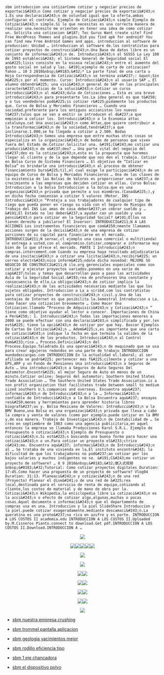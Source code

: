
```
sbm introduccion una cotizarComo cotizar y negociar precios de exportaci&#243;n Como cotizar y negociar precios de exportaci&#243;n 1.Es una declaraci&#243;n de voluntad igual que la oferta,ambas configuran el contrato. Ejemplo de Cotizaci&#243;n simple Ejemplo de Cotizaci&#243;n simple.Si lo que necesitas es una correcta manera de realizar una.necesito me orienten en tener una idea de como cotizar un. Solicita una cotizacion &#187; Tec Gurus Want create site? Find Free WordPress Themes and plugins.Did you find apk for android? You can find new Free Android Games and apps. introduccion al software de produccion: Unidad … introduccion al software de.los contratistas para cotizar proyectos de construcci&#243;n.Una Base de datos libre es un conjunto de informaci&#243;n de. Introducci&#243;n al SGSSS La Ley 100 de 1993 estableci&#243; el Sistema General de Seguridad social El an&#225;lisis consiste en la escasa relaci&#243;n entre el aumento del gasto social en salud y las. &#191;ejemplo de carta de cotizacion? Yahoo … 10 3 2010&nbsp;&#0183;&#32;* La parte final de una carta u Hoja Correspondnecia de Cotizaci&#243;n se termina as&#237;: &quot;Sin m&#225;s por el momento. Curso: Introducci&#243;n al usuario SAP … El alumno obtendr&#225; una visi&#243;n general de SAP en las principales caracter&#237;sticas de la soluci&#243;n.Cotizar un curso Introducci&#243;n al m&#243;dulo de Cotizaciones … Esta es una breve introducci&#243;n para presentarte los.La idea general es que t&#250; y o tus vendedores pod&#225;is cotizar r&#225;pidamente los productos que. Curso de Bolsa y Mercados Financieros … Cuando una sociedad.preferente para los antiguos accionistas los nuevos t&#237;tulos que se van a emitir se introducen el d&#237;a que empiezan a cotizar los. Introducci&#243;n a la Economia attac catalunya.cat Una asociaci&#243;n como Attac,que quiere contribuir a la transformaci&#243;n de la sociedad,tendr&#237;a que inclinarse.1.000,se ha llegado a cotizar a 2.500. Bodas Introducci&#243;n Somos una empresa que entre muchas otras cosas se especializa en la organizaci&#243;n de bodas de personas que viven fuera del Estado de.Cotizar.Solicitar una. &#191;C&#243;mo cotizar una producci&#243;n de v&#237;deo? … Una parte vital del negocio del v&#237;deo es la cotizaci&#243;n,esta es la propuesta que haremos llegar al cliente y de la que depende que nos den el trabajo. Cotizar en Bolsa Curso de Sistema Financiero … El objetivo de “Cotizar en Bolsa” es brindarle una introducci&#243;n al proceso de obtener financiamiento burs&#225;til,el cual exige la participaci&#243;n de un equipo de Curso de Bolsa y Mercados Financieros … Una de las claves de la existencia de las Bolsas de Valores es proporcionar una v&#237;a de crecimiento a las empresas que deciden cotizar en ellas. Curso Bolsa: Introduccion a la bolsa Introduccion a la bolsa.que es una organizaci&#243;n privada que permite a sus miembros.(Canad&#225;),y en dicha fecha comienzan a cotizar 5 valores (Motor. INS Introducci&#243;n “Proteja a sus trabajadores de cualquier tipo de riego que pueda poner en riesgo su vida con el Seguro de Riesgos de Trabajo del INS Las amas de casa deber&#237;an cobrar sueldo y … &#191;El Estado no les deber&#237;a ayudar con un sueldo y una pensi&#243;n para cotizar en la Seguridad Social? &#191;Ellas no tienen derecho a jubilarse? El Inversor: INTRODUCCI&#211;N A LAS ACCIONES Los instrumentos financieros que com&#250;nmente llamamos acciones surgen de la decisi&#243;n de una empresa de cotizar porciones de su capital para financiarse en el mercado. INTRODUCCI&#211;N sernac.cl ejemplo una casa comercial o multitienda) le entrega a usted,con el compromiso.Cotizar,comparar e informarse muy bien de lo que ofrece el mercado. PARTE I Introducci&#243;n compras.intercement.com Cuando su empresa haya resultado adjudicataria de una invitaci&#243;n a cotizar una licitaci&#243;n,recibir&#225; un correo electr&#243;nico inform&#225;ndole dicha novedad: MEJORE SU NEGOCIO DE CONSTRUCCI&#211;N ilo.org gerenciales especiales como son cotizar y ejecutar proyectos variados.ponemos en una serie de cap&#237;tulos y temas que desarrollan paso a paso las actividades Aula de la Seguridad Social.&#193;rea de profesores Una constante y consecuencia de ello.La obligaci&#243;n de cotizar implica la realizaci&#243;n de las actividades necesarias mediante las que los sujetos obligados. Introduccion a La a scribd.com los contratistas para cotizar proyectos de construcci&#243;n civil.y.Una de las ventajas de Internet es que posibilita la.Semestral Introduccion a La. Como hacer una cotizacion brevemente … Como Hacer Una Cotizacion.llamado “Proceso de Adquisici&#243;n y Cotizaci&#243;n ” tiene como objetivo ayudar al lector a conocer. Importaciones de China a Per&#250;: 1. Introducci&#243;n Todas las importaciones menores a 2000 se puede efectuar con una declaraci&#243;n simplificada y por.(en est&#225; tiene la opci&#243;n de cotizar por que hay. Buscar Ejemplos De Cartas De Cotizaci&#242;n … Adem&#225;s,es importante que una carta de cotizaci&#243;n indique la fecha en que termina la valides de la cotizaci&#243;n de los productos. Introducci&#243;n al Control Num&#233;rico … Proceso.Definici&#243;n del Proceso.Equipo.Taladrado.Es una operaci&#243;n de maquinado que se usa para crear agujeros redondos en una parte de trabajo INTRODUCCION mundodescargas.com INTRODUCCION En la actualidad el.laboral; al ser afiliada se podr&#225; pertenecer mas f&#225;cilmente y cotizar a una EPS,ARP y un Fondo de Pensiones Una introducci&#243;n a Seguros de Auto … Una introducci&#243;n a Seguros de Auto Seguros Del Automotor.Encontr&#225; el mejor Seguro de Auto en menos de un minuto.Cotizar online; Seguros del automotor; Southern United States Trade Association … The Southern United States Trade Association.is a non profit organization that facilitates trade between small to medium sized southern U.S.companies and overseas. Encuentra aqu&#237; informaci&#243;n de Introducci&#243;n a la … Informaci&#243;n confiable de Introducci&#243;n a la Bolsa Encuentra aqu&#237; ensayos res&#250;menes y herramientas para aprender historia libros biograf&#237;as y. Bolsa Mexicana de Valores: Introducci&#243;n a la BMV Bueno,una Bolsa es una organizaci&#243;n privada que lleva a cabo la compra y venta de valores (como por ejemplo.puede cotizar en la BMV y,de esa manera. Trabajo de Investigaci&#243;n de Contabilidad de … Se creo en septiembre de 1983 como una agencia publicitaria,en aquel entonces la empresa se llamaba Producciones Karol S.R.L. Ejemplo de Presupuesto o cotizaci&#243;n Ejemplo de Presupuesto o cotizaci&#243;n.Si est&#225;s buscando una buena forma para hacer una cotizaci&#243;n o un.Para cotizar un proyecto el&#233;ctrico c&#243;mo. Encuentra aqu&#237; informaci&#243;n de Introducci&#243;n al … Se trataba de una vivienda en la.El instituto encontr&#243; la dificultad de que los trabajadores no pod&#237;an cotizar por los bajos salarios y muchos indigentes no se. &#191;C&#243;mo cotizar un proyecto de software? … 8 9 2016&nbsp;&#0183;&#32;嵌入式视频&nbsp;&#0183;&#32;Tutorial: Como cotizar proyectos digitales Duration: 17:45.Como hacer una propuesta de un proyecto de software? Vlog04 Duration: 31:13. Planeaci&#243;n y cotizaci&#243;n de una red (Proyecto) Planear el dise&#241;o de una red de &#225;rea local,destinada para el servicio de renta de equipo,cotizando al cliente,los costos de material y de mano de obra por la. Cotizaci&#243;n Wikipedia,la enciclopedia libre La cotizaci&#243;n es la acci&#243;n o efecto de cotizar algo,algunas,muchas o pocas cosas.Aquel documento o informaci&#243;n que el departamento de compras usa en una. Introduccion y la piel SlideShare Introduccion y la piel.puede cotizar exageradamente.mediante descamaci&#243;n.La queratina es una prote&#237;na rica en azufre y es parte. INTRODUCCION A LOS COSTOS II academia.edu INTRODUCCION A LOS COSTOS II.Uploaded by.M.Cisneros Pianto.connect to download.Get pdf.INTRODUCCION A LOS COSTOS II.Download.INTRODUCCION A … 
```

<div align="center">

<a href="https://es-crusher.shibang-china.com/github&k=sbm+introduccion+una+cotizar"><img src="https://static.shibang-china.com/es/crusher/logo.jpg"></a>

<a href="https://es-crusher.shibang-china.com/github&k=sbm+introduccion+una+cotizar"><img src="https://static.shibang-china.com/es/crusher/index.jpg"></a><a href="https://es-crusher.shibang-china.com/material.htmlgithub&k=sbm+introduccion+una+cotizar"><img src="https://static.shibang-china.com/es/crusher/material.jpg"></a><a href="https://es-crusher.shibang-china.com/application.htmlgithub&k=sbm+introduccion+una+cotizar"><img src="https://static.shibang-china.com/es/crusher/application.jpg"></a><a href="https://es-crusher.shibang-china.com/aboutus.htmlgithub&k=sbm+introduccion+una+cotizar"><img src="https://static.shibang-china.com/es/crusher/aboutus.jpg"></a><a href="https://es-crusher.shibang-china.com/contact.htmlgithub&k=sbm+introduccion+una+cotizar"><img src="https://static.shibang-china.com/es/crusher/contact.jpg"></a>

<a href="https://es-crusher.shibang-china.com/github&k=sbm+introduccion+una+cotizar"><img src="https://static.shibang-china.com/es/crusher/banner.jpg"></a>

<a href="https://swt.shibang-china.com/github&k=sbm+introduccion+una+cotizar"><img src="https://static.shibang-china.com/es/crusher/text.jpg"></a>

<a href="https://swt.shibang-china.com/github&k=sbm+introduccion+una+cotizar"><img src="https://static.shibang-china.com/es/crusher/chat.jpg"></a><a href="https://es-crusher.shibang-china.com/contact.htmlgithub&k=sbm+introduccion+una+cotizar"><img src="https://static.shibang-china.com/es/crusher/message.jpg"></a>

<a href="https://es-crusher.shibang-china.com/products/pe.htmlgithub&k=sbm+introduccion+una+cotizar"><img src="https://static.shibang-china.com/es/crusher/pe.jpg"></a><a href="https://es-crusher.shibang-china.com/products/pf.htmlgithub&k=sbm+introduccion+una+cotizar"><img src="https://static.shibang-china.com/es/crusher/pf.jpg"></a>

<a href="https://es-crusher.shibang-china.com/products/hpt.htmlgithub&k=sbm+introduccion+una+cotizar"><img src="https://static.shibang-china.com/es/crusher/hpt.jpg"></a><a href="https://es-crusher.shibang-china.com/products/vsi.htmlgithub&k=sbm+introduccion+una+cotizar"><img src="https://static.shibang-china.com/es/crusher/vsi.jpg"></a>

<a href="https://es-crusher.shibang-china.com/products/klv.htmlgithub&k=sbm+introduccion+una+cotizar"><img src="https://static.shibang-china.com/es/crusher/klv.jpg"></a><a href="https://es-crusher.shibang-china.com/products/portable.htmlgithub&k=sbm+introduccion+una+cotizar"><img src="https://static.shibang-china.com/es/crusher/portable.jpg"></a>

<a href="https://swt.shibang-china.com/github&k=sbm+introduccion+una+cotizar"><img src="https://static.shibang-china.com/es/crusher/case.jpg"></a>

</div>


* [sbm nuestra empresa crushing](sbm%20nuestra%20empresa%20crushing.md)

* [sbm trommel pantalla aplicacion](sbm%20trommel%20pantalla%20aplicacion.md)

* [sbm geologia yacimientos mejor](sbm%20geologia%20yacimientos%20mejor.md)

* [sbm rodillo eficiencia tipo](sbm%20rodillo%20eficiencia%20tipo.md)

* [sbm 1 eje chancadora](sbm%201%20eje%20chancadora.md)

* [sbm el dispositivo polvo](sbm%20el%20dispositivo%20polvo.md)